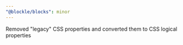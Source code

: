```yaml
---
"@blockle/blocks": minor
---
```


Removed "legacy" CSS properties and converted them to CSS logical properties
